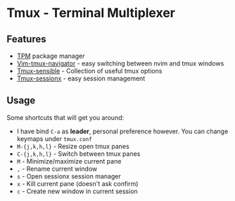 # Tmux - Terminal Multiplexer

## Features

- [TPM](TPM) package manager
- [Vim-tmux-navigator](Vim-tmux-navigator) - easy switching between nvim and
  tmux windows
- [Tmux-sensible](https://github.com/tmux-plugins/tmux-sensible) - Collection of
  useful tmux options
- [Tmux-sessionx](https://github.com/omerxx/tmux-sessionx) - easy session
  management

## Usage

Some shortcuts that will get you around:

- I have bind `C-a` as **leader**, personal preference however. You can change
  keymaps under `tmux.conf`
- `M-{j,k,h,l}` - Resize open tmux panes
- `C-{j,k,h,l}` - Switch between tmux panes
- `M` - Minimize/maximize current pane
- `,` - Rename current window
- `s` - Open sessionx session manager
- `x` - Kill current pane (doesn't ask confirm)
- `c` - Create new window in current session
